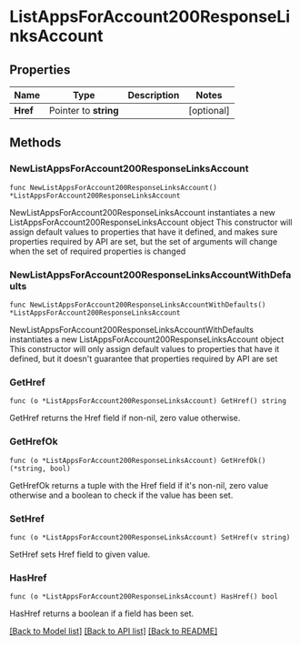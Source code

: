 # ListAppsForAccount200ResponseLinksAccount

## Properties

Name | Type | Description | Notes
------------ | ------------- | ------------- | -------------
**Href** | Pointer to **string** |  | [optional] 

## Methods

### NewListAppsForAccount200ResponseLinksAccount

`func NewListAppsForAccount200ResponseLinksAccount() *ListAppsForAccount200ResponseLinksAccount`

NewListAppsForAccount200ResponseLinksAccount instantiates a new ListAppsForAccount200ResponseLinksAccount object
This constructor will assign default values to properties that have it defined,
and makes sure properties required by API are set, but the set of arguments
will change when the set of required properties is changed

### NewListAppsForAccount200ResponseLinksAccountWithDefaults

`func NewListAppsForAccount200ResponseLinksAccountWithDefaults() *ListAppsForAccount200ResponseLinksAccount`

NewListAppsForAccount200ResponseLinksAccountWithDefaults instantiates a new ListAppsForAccount200ResponseLinksAccount object
This constructor will only assign default values to properties that have it defined,
but it doesn't guarantee that properties required by API are set

### GetHref

`func (o *ListAppsForAccount200ResponseLinksAccount) GetHref() string`

GetHref returns the Href field if non-nil, zero value otherwise.

### GetHrefOk

`func (o *ListAppsForAccount200ResponseLinksAccount) GetHrefOk() (*string, bool)`

GetHrefOk returns a tuple with the Href field if it's non-nil, zero value otherwise
and a boolean to check if the value has been set.

### SetHref

`func (o *ListAppsForAccount200ResponseLinksAccount) SetHref(v string)`

SetHref sets Href field to given value.

### HasHref

`func (o *ListAppsForAccount200ResponseLinksAccount) HasHref() bool`

HasHref returns a boolean if a field has been set.


[[Back to Model list]](../README.md#documentation-for-models) [[Back to API list]](../README.md#documentation-for-api-endpoints) [[Back to README]](../README.md)


